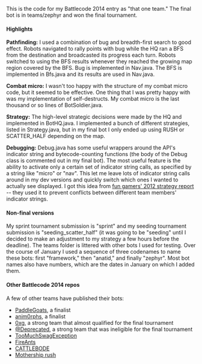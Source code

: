 This is the code for my Battlecode 2014 entry as "that one team." The final bot is in teams/zephyr and won the final tournament.

#### Highlights

**Pathfinding:** I used a combination of bug and breadth-first search to good effect. Robots navigated to rally points with bug while the HQ ran a BFS from the destination and broadcasted its progress each turn. Robots switched to using the BFS results whenever they reached the growing map region covered by the BFS. Bug is implemented in Nav.java. The BFS is implemented in Bfs.java and its results are used in Nav.java.

**Combat micro:** I wasn't too happy with the structure of my combat micro code, but it seemed to be effective. One thing that I was pretty happy with was my implementation of self-destructs. My combat micro is the last thousand or so lines of BotSoldier.java.

**Strategy:** The high-level strategic decisions were made by the HQ and implemented in BotHQ.java. I implemented a bunch of different strategies, listed in Strategy.java, but in my final bot I only ended up using RUSH or SCATTER_HALF depending on the map. 

**Debugging:** Debug.java has some useful wrappers around the API's indicator string and bytecode-counting functions  (the body of the Debug class is commented out in my final bot). The most useful feature is the ability to activate only a certain set of indicator string calls, as specified by a string like "micro" or "nav". This let me leave lots of indicator string calls around in my dev versions and quickly switch which ones I wanted to actually see displayed. I got this idea from [fun gamers' 2012 strategy report](http://cdn.bitbucket.org/Cixelyn/bcode2012-bot/downloads/strategyreport.pdf) -- they used it to prevent conflicts between different team members' indicator strings.

#### Non-final versions

My sprint tournament submission is "sprint" and my seeding tournament submission is "seeding_scatter_half" (it was going to be "seeding" until I decided to make an adjustment to my strategy a few hours before the deadline). The teams folder is littered with other bots I used for testing. Over the course of January I used a sequence of three codenames to name these bots: first "framework," then "anatid," and finally "zephyr". Most bot names also have numbers, which are the dates in January on which I added them. 

#### Other Battlecode 2014 repos

A few of other teams have published their bots:

* [PaddleGoats](https://github.com/u--/PaddleGoats2014), a finalist
* [anim0rphs](https://bitbucket.org/jdshen/battlecode-2014), a finalist
* [0xg](https://github.com/0xg/Battlecode-2014), a strong team that almost qualified for the final tournament
* [@Deprecated](http://math.columbia.edu/~dgulotta/bc2014.jar), a strong team that was ineligible for the final tournament
* [TooMuchSwagException](https://bitbucket.org/Goldob/battlecode2014)
* [FireAnts](https://bitbucket.org/schueppert/battlecode2014/)
* [CATTLEBODE](https://github.com/optimuscoprime/battlecode2014)
* [Mothership rush](https://dl.dropboxusercontent.com/u/9059/team197.jar)
